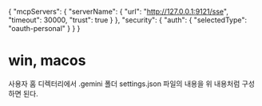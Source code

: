 {
  "mcpServers": {
    "serverName": {
      "url": "http://127.0.0.1:9121/sse",
      "timeout": 30000,
      "trust": true
    }
  },
  "security": {
    "auth": {
      "selectedType": "oauth-personal"
    }
  }
}


# win, macos
사용자 홈 디렉터리에서 .gemini 폴더 settings.json 파일의 내용을 위 내용처럼 구성하면 된다.